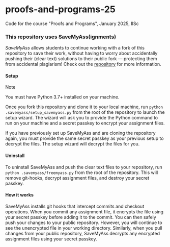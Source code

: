 # proofs-and-programs-25
Code for the course "Proofs and Programs", January 2025, IISc

### This repository uses SaveMyAss(ignments)

*SaveMyAss* allows students to continue working with a fork of this repository to save their work, without having to worry about accidentally pushing their (clear text) solutions to their public fork &mdash; protecting them from accidental plagiarism! Check out the [repository](https://github.com/mrigankpawagi/SaveMyAss) for more information.

#### Setup

> [!NOTE]
> You must have Python 3.7+ installed on your machine.

Once you fork this repository and clone it to your local machine, run `python .savemyass/setup_savemyass.py` from the root of the repository to launch the setup wizard. The wizard will ask you to provide the Python command to run on your machine and a secret passkey to encrypt your assignment files.

If you have previously set up SaveMyAss and are cloning the repository again, you must provide the same secret passkey as your previous setup to decrypt the files. The setup wizard will decrypt the files for you.

#### Uninstall

To uninstall SaveMyAss and push the clear text files to your repository, run `python .savemyass/freemyass.py` from the root of the repository. This will remove git-hooks, decrypt assignment files, and destroy your secret passkey.

#### How it works

SaveMyAss installs git hooks that intercept commits and checkout operations. When you commit any assignment file, it encrypts the file using your secret passkey before adding it to the commit. You can then safely push your changes to your public repository. However, you will continue to see the unencrypted file in your working directory. Similarly, when you pull changes from your public repository, SaveMyAss decrypts any encrypted assignment files using your secret passkey.
